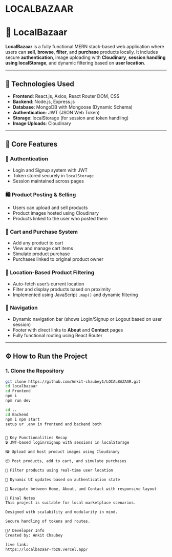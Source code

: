 # LOCALBAZAAR

# 🛒 LocalBazaar

**LocalBazaar** is a fully functional MERN stack-based web application where users can **sell**, **browse**, **filter**, and **purchase** products locally. It includes secure **authentication**, image uploading with **Cloudinary**, **session handling using localStorage**, and dynamic filtering based on **user location**.

---

## 🔧 Technologies Used

- **Frontend**: React.js, Axios, React Router DOM, CSS
- **Backend**: Node.js, Express.js
- **Database**: MongoDB with Mongoose (Dynamic Schema)
- **Authentication**: JWT (JSON Web Token)
- **Storage**: localStorage (for session and token handling)
- **Image Uploads**: Cloudinary

---

## 🚀 Core Features

### 🔐 Authentication
- Login and Signup system with JWT
- Token stored securely in `localStorage`
- Session maintained across pages

### 🛍️ Product Posting & Selling
- Users can upload and sell products
- Product images hosted using Cloudinary
- Products linked to the user who posted them

### 🛒 Cart and Purchase System
- Add any product to cart
- View and manage cart items
- Simulate product purchase
- Purchases linked to original product owner

### 📍 Location-Based Product Filtering
- Auto-fetch user’s current location
- Filter and display products based on proximity
- Implemented using JavaScript `.map()` and dynamic filtering

### 🧭 Navigation
- Dynamic navigation bar (shows Login/Signup or Logout based on user session)
- Footer with direct links to **About** and **Contact** pages
- Fully functional routing using React Router

---

## ⚙️ How to Run the Project

### 1. Clone the Repository

```bash
git clone https://github.com/Ankit-chaubey1/LOCALBAZAAR.git
cd localbazaar
cd Frontend 
npm i 
npm run dev

cd ..
cd Backend
npm i npm start
setup ur .env in frontend and backend both 


🧠 Key Functionalities Recap
🔒 JWT-based login/signup with sessions in localStorage

🖼️ Upload and host product images using Cloudinary

📦 Post products, add to cart, and simulate purchases

📍 Filter products using real-time user location

🔁 Dynamic UI updates based on authentication state

📄 Navigate between Home, About, and Contact with responsive layout

📌 Final Notes
This project is suitable for local marketplace scenarios.

Designed with scalability and modularity in mind.

Secure handling of tokens and routes.

🙋‍♂️ Developer Info
Created by: Ankit Chaubey

live link:
https://localbazaar-rbz8.vercel.app/







